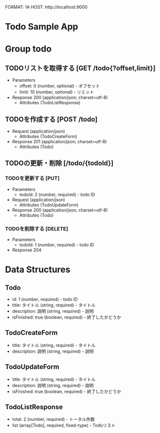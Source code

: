 FORMAT: 1A
HOST: http://localhost:9000

# Todo Sample App

# Group todo

## TODOリストを取得する [GET /todo{?offset,limit}]
+ Parameters
    + offset: 0 (number, optional) - オフセット
    + limit: 10 (number, optional) - リミット
+ Response 200 (application/json; charset=utf-8)
    + Attributes (TodoListResponse)

## TODOを作成する [POST /todo]
+ Request (application/json)
    + Attributes (TodoCreateForm)
+ Response 201 (application/json; charset=utf-8)
    + Attributes (Todo)

## TODOの更新・削除 [/todo/{todoId}]
### TODOを更新する [PUT]
+ Parameters
    + todoId: 2 (number, required) - todo ID
+ Request (application/json)
    + Attributes (TodoUpdateForm)
+ Response 200 (application/json; charset=utf-8)
    + Attributes (Todo)

### TODOを削除する [DELETE]
+ Parameters
    + todoId: 1 (number, required) - todo ID
+ Response 204

# Data Structures

## Todo
+ id: 1 (number, required) - todo ID
+ title: タイトル (string, required) - タイトル
+ description: 説明 (string, required) - 説明
+ isFinished: true (boolean, required) - 終了したかどうか

## TodoCreateForm
+ title: タイトル (string, required) - タイトル
+ description: 説明 (string, required) - 説明

## TodoUpdateForm
+ title: タイトル (string, required) - タイトル
+ description: 説明 (string, required) - 説明
+ isFinished: true (boolean, required) - 終了したかどうか

## TodoListResponse
+ total: 2 (number, required) - トータル件数
+ list (array[Todo], required, fixed-type) - Todoリスト
